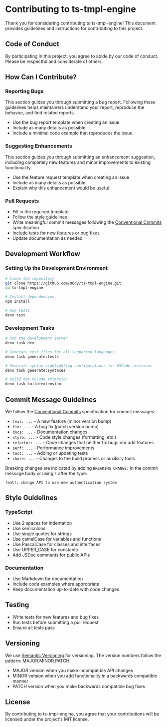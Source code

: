 # Contributing to ts-tmpl-engine

Thank you for considering contributing to ts-tmpl-engine! This document provides guidelines and instructions for contributing to this project.

## Code of Conduct

By participating in this project, you agree to abide by our code of conduct. Please be respectful and considerate of others.

## How Can I Contribute?

### Reporting Bugs

This section guides you through submitting a bug report. Following these guidelines helps maintainers understand your report, reproduce the behavior, and find related reports.

- Use the bug report template when creating an issue
- Include as many details as possible
- Include a minimal code example that reproduces the issue

### Suggesting Enhancements

This section guides you through submitting an enhancement suggestion, including completely new features and minor improvements to existing functionality.

- Use the feature request template when creating an issue
- Include as many details as possible
- Explain why this enhancement would be useful

### Pull Requests

- Fill in the required template
- Follow the style guidelines
- Write meaningful commit messages following the [Conventional Commits](https://www.conventionalcommits.org/) specification
- Include tests for new features or bug fixes
- Update documentation as needed

## Development Workflow

### Setting Up the Development Environment

```bash
# Clone the repository
git clone https://github.com/90dy/ts-tmpl-engine.git
cd ts-tmpl-engine

# Install dependencies
npm install

# Run tests
deno test
```

### Development Tasks

```bash
# Run the development server
deno task dev

# Generate test files for all supported languages
deno task generate:tests

# Generate syntax highlighting configurations for VSCode extension
deno task generate:syntaxes

# Build the VSCode extension
deno task build:extension
```

## Commit Message Guidelines

We follow the [Conventional Commits](https://www.conventionalcommits.org/) specification for commit messages:

- `feat: ...` - A new feature (minor version bump)
- `fix: ...` - A bug fix (patch version bump)
- `docs: ...` - Documentation changes
- `style: ...` - Code style changes (formatting, etc.)
- `refactor: ...` - Code changes that neither fix bugs nor add features
- `perf: ...` - Performance improvements
- `test: ...` - Adding or updating tests
- `chore: ...` - Changes to the build process or auxiliary tools

Breaking changes are indicated by adding `BREAKING CHANGE:` in the commit message body or using `!` after the type:

```
feat!: change API to use new authentication system
```

## Style Guidelines

### TypeScript

- Use 2 spaces for indentation
- Use semicolons
- Use single quotes for strings
- Use camelCase for variables and functions
- Use PascalCase for classes and interfaces
- Use UPPER_CASE for constants
- Add JSDoc comments for public APIs

### Documentation

- Use Markdown for documentation
- Include code examples where appropriate
- Keep documentation up-to-date with code changes

## Testing

- Write tests for new features and bug fixes
- Run tests before submitting a pull request
- Ensure all tests pass

## Versioning

We use [Semantic Versioning](https://semver.org/) for versioning. The version numbers follow the pattern: MAJOR.MINOR.PATCH.

- MAJOR version when you make incompatible API changes
- MINOR version when you add functionality in a backwards compatible manner
- PATCH version when you make backwards compatible bug fixes

## License

By contributing to ts-tmpl-engine, you agree that your contributions will be licensed under the project's MIT license.
